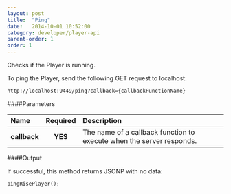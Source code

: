 ```yaml
---
layout: post
title:  "Ping"
date:   2014-10-01 10:52:00
category: developer/player-api
parent-order: 1
order: 1
---
```


Checks if the Player is running.

To ping the Player, send the following GET request to localhost:

`http://localhost:9449/ping?callback={callbackFunctionName}`

####Parameters

| Name    | Required | Description |
|:--------|:--------:|:------------|
| **callback**  |  **YES** | The name of a callback function to execute when the server responds. |


####Output

If successful, this method returns JSONP with no data:

```
pingRisePlayer();
```
